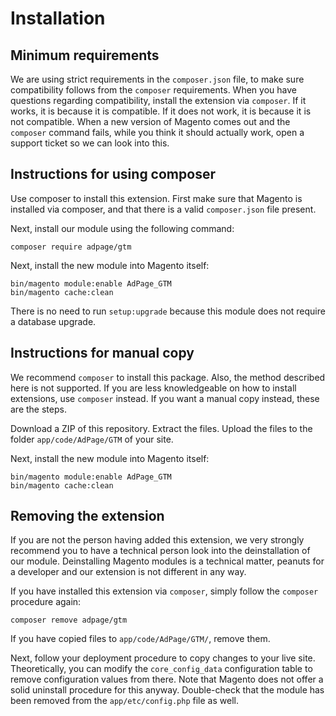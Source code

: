 # Installation

## Minimum requirements
We are using strict requirements in the `composer.json` file, to make sure compatibility follows from the `composer` requirements. When you have questions regarding compatibility, install the extension via `composer`. If it works, it is because it is compatible. If it does not work, it is because it is not compatible. When a new version of Magento comes out and the `composer` command fails, while you think it should actually work, open a support ticket so we can look into this.

## Instructions for using composer
Use composer to install this extension. First make sure that Magento is installed via composer, and that there is a valid `composer.json` file present.

Next, install our module using the following command:

    composer require adpage/gtm

Next, install the new module into Magento itself:

    bin/magento module:enable AdPage_GTM
    bin/magento cache:clean

There is no need to run `setup:upgrade` because this module does not require a database upgrade.

## Instructions for manual copy
We recommend `composer` to install this package. Also, the method described here is not supported. If you are less knowledgeable on how to install extensions, use `composer` instead. If you want a manual copy instead, these are the steps.

Download a ZIP of this repository. Extract the files. Upload the files to the folder `app/code/AdPage/GTM` of your site.

Next, install the new module into Magento itself:

    bin/magento module:enable AdPage_GTM
    bin/magento cache:clean

## Removing the extension
If you are not the person having added this extension, we very strongly recommend you to have a technical person look into the deinstallation of our module. Deinstalling Magento modules is a technical matter, peanuts for a developer and our extension is not different in any way.

If you have installed this extension via `composer`, simply follow the `composer` procedure again:

    composer remove adpage/gtm

If you have copied files to `app/code/AdPage/GTM/`, remove them.

Next, follow your deployment procedure to copy changes to your live site. Theoretically, you can modify the `core_config_data` configuration table to remove configuration values from there. Note that Magento does not offer a solid uninstall procedure for this anyway. Double-check that the module has been removed from the `app/etc/config.php` file as well.

